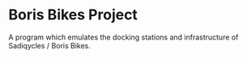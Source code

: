 # Boris Bikes Project
A program which emulates the docking stations and infrastructure of Sadiqycles / Boris Bikes.
